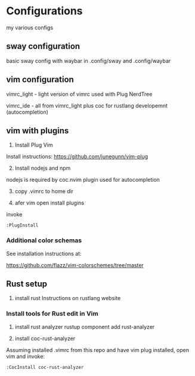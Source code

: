 # Configurations

my various configs

## sway configuration

basic sway config with waybar
in .config/sway and .config/waybar

## vim configuration

vimrc_light - light version of vimrc used with Plug NerdTree

vimrc_ide - all from vimrc_light plus coc for rustlang developemnt (autocompletion)

## vim with plugins

1) Install Plug Vim 

Install instructions:
https://github.com/junegunn/vim-plug

2) Install nodejs and npm

nodejs is required by coc.nvim plugin used for autocompletion

3) copy .vimrc to home dir

4) afer vim open install plugins

invoke

```
:PlugInstall

```

### Additional color schemas

See installation instructions at:

https://github.com/flazz/vim-colorschemes/tree/master

## Rust setup

1) install rust
Instructions on rustlang website

### Install tools for Rust edit in Vim



1) install rust analyzer
rustup component add rust-analyzer

2) install coc-rust-analyzer

Assuming installed .vimrc from this repo and have vim plug installed,
open vim and invoke:

```
:CocInstall coc-rust-analyzer
```



